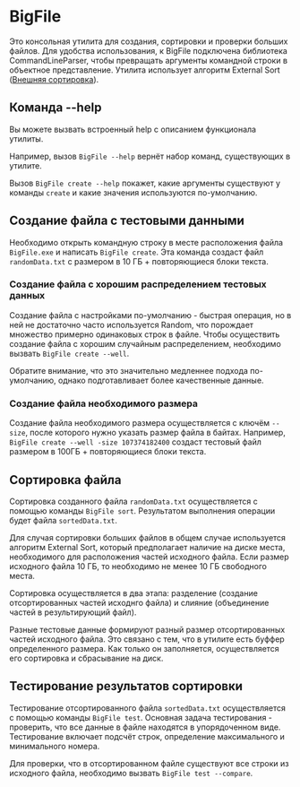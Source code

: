 # BigFile

Это консольная утилита для создания, сортировки и проверки больших файлов.
Для удобства использования, к BigFile подключена библиотека CommandLineParser, чтобы превращать аргументы командной строки в объектное представление.
Утилита использует алгоритм External Sort ([Внешняя сортировка](https://ru.wikipedia.org/wiki/%D0%92%D0%BD%D0%B5%D1%88%D0%BD%D1%8F%D1%8F_%D1%81%D0%BE%D1%80%D1%82%D0%B8%D1%80%D0%BE%D0%B2%D0%BA%D0%B0)).

## Команда --help

Вы можете вызвать встроенный help с описанием функционала утилиты.

Например, вызов `BigFile --help` вернёт набор команд, существующих в утилите.

Вызов `BigFile create --help` покажет, какие аргументы существуют у команды `create` и какие значения используются по-умолчанию.

## Создание файла с тестовыми данными

Необходимо открыть командную строку в месте расположения файла `BigFile.exe` и написать `BigFile create`. 
Эта команда создаст файл `randomData.txt` с размером в 10 ГБ + повторяющиеся блоки текста.

### Создание файла с хорошим распределением тестовых данных

Создание файла с настройками по-умолчанию - быстрая операция, но в ней не достаточно часто используется Random, что порождает множество примерно одинаковых строк в файле. Чтобы осуществить создание файла с хорошим случайным распределением, необходимо вызвать `BigFile create --well`. 

Обратите внимание, что это значительно медленнее подхода по-умолчанию, однако подготавливает более качественные данные.

### Создание файла необходимого размера

Создание файла необходимого размера осуществляется с ключём `--size`, после которого нужно указать размер файла в байтах.
Например, `BigFile create --well -size 107374182400` создаст тестовый файл размером в 100ГБ + повторяющиеся блоки текста.

## Сортировка файла

Сортировка созданного файла `randomData.txt` осуществляется с помощью команды `BigFile sort`.
Результатом выполнения операции будет файла `sortedData.txt`.

Для случая сортировки больших файлов в общем случае используется алгоритм External Sort, который предполагает наличие на диске места, необходимого для расположения частей исходного файла. 
Если размер исходного файла 10 ГБ, то необходимо не менее 10 ГБ свободного места. 

Сортировка осуществляется в два этапа: разделение (создание отсортированных частей исходнго файла) и слияние (объединение частей в результирующий файл).

Разные тестовые данные формируют разный размер отсортированных частей исходного файла. Это связано с тем, что в утилите есть буффер определенного размера. Как только он заполняется, осуществляется его сортировка и сбрасывание на диск.

## Тестирование результатов сортировки

Тестирование отсортированного файла `sortedData.txt` осуществляется с помощью команды `BigFile test`. 
Основная задача тестирования - проверить, что все данные в файле находятся в упорядоченном виде.
Тестирование включает подсчёт строк, определение максимального и минимального номера.

Для проверки, что в отсортированном файле существуют все строки из исходного файла, необходимо вызвать `BigFile test --compare`.


